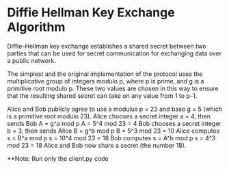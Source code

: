 # Diffie Hellman Key Exchange Algorithm #

Diffie–Hellman key exchange establishes a shared secret between two parties that can be used for secret communication for exchanging data over a public network.

The simplest and the original implementation of the protocol uses the multiplicative group of integers modulo p, where p is prime, and g is a primitive root modulo p. These two values are chosen in this way to ensure that the resulting shared secret can take on any value from 1 to p–1. 

Alice and Bob publicly agree to use a modulus p = 23 and base g = 5 (which is a primitive root modulo 23).
Alice chooses a secret integer a = 4, then sends Bob A = g^a mod p
A = 5^4 mod 23 = 4
Bob chooses a secret integer b = 3, then sends Alice B = g^b mod p
B = 5^3 mod 23 = 10
Alice computes s = B^a mod p
s = 10^4 mod 23 = 18
Bob computes s = A^b mod p
s = 4^3 mod 23 = 18
Alice and Bob now share a secret (the number 18).

**Note: Run only the client.py code 
